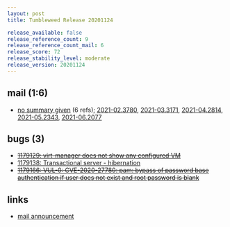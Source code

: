 ```yaml
---
layout: post
title: Tumbleweed Release 20201124

release_available: false
release_reference_count: 9
release_reference_count_mail: 6
release_score: 72
release_stability_level: moderate
release_version: 20201124
---
```


## mail (1:6)

- [no summary given](https://github.com/boombatower/tumbleweed-review/issues/10) (6 refs); [2021-02.3780](https://github.com/boombatower/tumbleweed-review/issues/10), [2021-03.3171](https://github.com/boombatower/tumbleweed-review/issues/10), [2021-04.2814](https://github.com/boombatower/tumbleweed-review/issues/10), [2021-05.2343](https://github.com/boombatower/tumbleweed-review/issues/10), [2021-06.2077](https://github.com/boombatower/tumbleweed-review/issues/10)

## bugs (3)

<!--more-->

- ~~[1179129: virt-manager does not show any configured VM](https://bugzilla.opensuse.org/show_bug.cgi?id=1179129)~~
- [1179138: Transactional server - hibernation](https://bugzilla.opensuse.org/show_bug.cgi?id=1179138)
- ~~[1179166: VUL-0: CVE-2020-27780: pam: bypass of password base authentication if user does not exist and root password is blank](https://bugzilla.opensuse.org/show_bug.cgi?id=1179166)~~



## links

- [mail announcement](https://github.com/boombatower/tumbleweed-review/issues/10)
